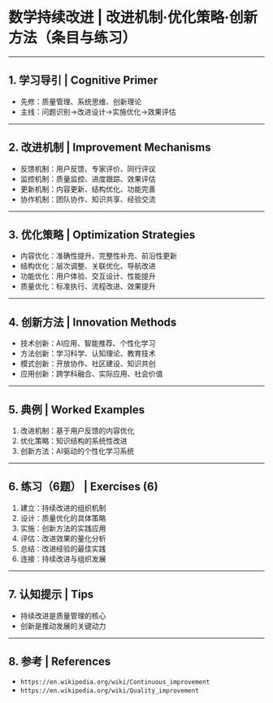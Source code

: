 # 数学持续改进 | 改进机制·优化策略·创新方法（条目与练习）

---

## 1. 学习导引 | Cognitive Primer

- 先修：质量管理、系统思维、创新理论
- 主线：问题识别→改进设计→实施优化→效果评估

---

## 2. 改进机制 | Improvement Mechanisms

- 反馈机制：用户反馈、专家评价、同行评议
- 监控机制：质量监控、进度跟踪、效果评估
- 更新机制：内容更新、结构优化、功能完善
- 协作机制：团队协作、知识共享、经验交流

---

## 3. 优化策略 | Optimization Strategies

- 内容优化：准确性提升、完整性补充、前沿性更新
- 结构优化：层次调整、关联优化、导航改进
- 功能优化：用户体验、交互设计、性能提升
- 质量优化：标准执行、流程改进、效果提升

---

## 4. 创新方法 | Innovation Methods

- 技术创新：AI应用、智能推荐、个性化学习
- 方法创新：学习科学、认知理论、教育技术
- 模式创新：开放协作、社区建设、知识共创
- 应用创新：跨学科融合、实际应用、社会价值

---

## 5. 典例 | Worked Examples

1) 改进机制：基于用户反馈的内容优化
2) 优化策略：知识结构的系统性改进
3) 创新方法：AI驱动的个性化学习系统

---

## 6. 练习（6题） | Exercises (6)

1) 建立：持续改进的组织机制
2) 设计：质量优化的具体策略
3) 实施：创新方法的实践应用
4) 评估：改进效果的量化分析
5) 总结：改进经验的最佳实践
6) 连接：持续改进与组织发展

---

## 7. 认知提示 | Tips

- 持续改进是质量管理的核心
- 创新是推动发展的关键动力

---

## 8. 参考 | References

- `https://en.wikipedia.org/wiki/Continuous_improvement`
- `https://en.wikipedia.org/wiki/Quality_improvement`

